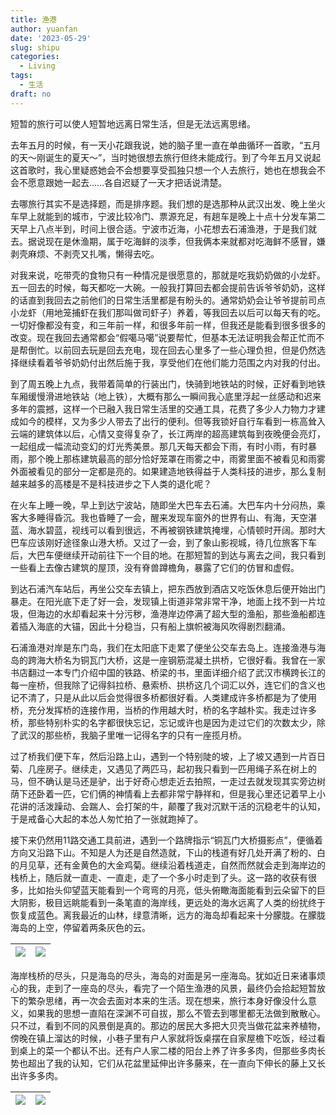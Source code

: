```yaml
---
title: 渔港
author: yuanfan
date: '2023-05-29'
slug: shipu
categories:
  - Living
tags:
  - 生活
draft: no
---
```


短暂的旅行可以使人短暂地远离日常生活，但是无法远离思绪。

<!--more-->

去年五月的时候，有一天小花跟我说，她的脑子里一直在单曲循环一首歌，“五月的天～刚诞生的夏天～”，当时她很想去旅行但终未能成行。到了今年五月又说起这首歌时，我心里疑惑她会不会想要享受孤独只想一个人去旅行，她也在想我会不会不愿意跟她一起去……各自迟疑了一天才把话说清楚。

去哪旅行其实不是选择题，而是排序题。我们想的是选那种从武汉出发、晚上坐火车早上就能到的城市，宁波比较冷门、票源充足，有趟车是晚上十点十分发车第二天早上八点半到，时间上很合适。宁波市近海，小花想去石浦渔港，于是我们就去。据说现在是休渔期，属于吃海鲜的淡季，但我俩本来就都对吃海鲜不感冒，嫌剥壳麻烦、不剥壳又扎嘴，懒得去吃。

对我来说，吃带壳的食物只有一种情况是很愿意的，那就是吃我奶奶做的小龙虾。五一回去的时候，每天都吃一大碗。一般我打算回去都会提前告诉爷爷奶奶，这样的话直到我回去之前他们的日常生活里都是有盼头的。通常奶奶会让爷爷提前司点小龙虾（用地笼捕虾在我们那叫做司虾子）养着，等我回去以后可以每天有的吃。一切好像都没有变，和三年前一样，和很多年前一样，但我还是能看到很多很多的改变。现在我回去通常都会“假噶马噶”说要帮忙，但基本无法证明我会帮正忙而不是帮倒忙。以前回去玩是回去充电，现在回去心里多了一些心理负担，但是仍然选择继续看着爷爷奶奶付出然后施于我，享受他们在他们能力范围之内对我的付出。

到了周五晚上九点，我带着简单的行装出门，快骑到地铁站的时候，正好看到地铁车厢缓慢滑进地铁站（地上铁），大概有那么一瞬间我心底里浮起一丝感动和迟来多年的震撼，这样一个已融入我日常生活里的交通工具，花费了多少人力物力才建成如今的模样，又为多少人带去了出行的便利。但等我锁好自行车看到一栋高耸入云端的建筑体以后，心情又变得复杂了，长江两岸的超高建筑每到夜晚便会亮灯，一起组成一幅流动变幻的灯光秀美景。那几天每天都会下雨，有时小雨，有时暴雨，那个晚上那栋建筑最高的部分恰好笼罩在雨雾之中，雨雾里面不被看见和雨雾外面被看见的部分一定都是亮的。如果建造地铁得益于人类科技的进步，那么复制越来越多的高楼是不是科技进步之下人类的退化呢？

在火车上睡一晚，早上到达宁波站，随即坐大巴车去石浦。大巴车内十分闷热，乘客大多睡得昏沉。我也昏睡了一会，醒来发现车窗外的世界有山、有海，天空湛蓝、海水碧蓝，视线可以看到很远，不再被钢铁建筑掩埋，心情顿时开阔。那时大巴车应该刚好途径象山港大桥。又过了一会，到了象山影视城，待几位旅客下车后，大巴车便继续开动前往下一个目的地。在那短暂的到达与离去之间，我只看到一些看上去像古建筑的屋顶，没有脊兽蹲檐角，暴露了它们的仿冒和虚假。

到达石浦汽车站后，再坐公交车去镇上，把东西放到酒店又吃饭休息后便开始出门暴走。在阳光底下走了好一会，发现镇上街道非常非常干净，地面上找不到一片垃圾，但海边的水却看起来十分污秽，渔港岸边停满了超大型的渔船，那些渔船都连着插入海底的大锚，因此十分稳当，只有船上旗帜被海风吹得剧烈翻涌。

石浦渔港对岸是东门岛，我们在太阳底下走累了便坐公交车去岛上。连接渔港与海岛的跨海大桥名为铜瓦门大桥，这是一座钢筋混凝土拱桥，它很好看。我曾在一家书店翻过一本专门介绍中国的铁路、桥梁的书，里面详细介绍了武汉市横跨长江的每一座桥，但我除了记得斜拉桥、悬索桥、拱桥这几个词汇以外，连它们的含义也记不清了，只是从此以后会觉得很多桥都很好看。人类建成许多桥都是为了使用桥，充分发挥桥的连接作用，当桥的作用越大时，桥的名字越朴实。我走过许多桥，那些特别朴实的名字都很快忘记，忘记或许也是因为走过它们的次数太少，除了武汉的那些桥，我脑子里唯一记得名字的只有一座揽月桥。

过了桥我们便下车，然后沿路上山，遇到一个特别陡的坡，上了坡又遇到一片百日菊、几座房子。继续走，又遇见了两匹马，起初我只看到一匹用绳子系在树上的马，但不确认是马还是驴，出于好奇心想走近去拍照，一走过去就发现其实旁边树荫下还卧着一匹，它们俩的神情看上去都非常宁静祥和，但是我心里还记着早上小花讲的活泼躁动、会踹人、会打架的牛，颠覆了我对沉默干活的沉稳老牛的认知，于是戒备心大起的本怂人匆忙拍了一张就跑掉了。

接下来仍然用11路交通工具前进，遇到一个路牌指示“铜瓦门大桥摄影点”，便循着方向又沿路下山。不知是人为还是自然造就，下山的栈道有好几处开满了粉的、白的月见草，还有金黄色的大金鸡菊。继续沿着栈道走，自然而然就会走到海岸边的栈桥上，随后就一直走、一直走，走了一个多小时走到了头。这一路的收获有很多，比如抬头仰望蓝天能看到一个弯弯的月亮，低头俯瞰海面能看到云朵留下的巨大阴影，极目远眺能看到一条笔直的海岸线，更远处的海水远离了人类的纷扰终于恢复成蓝色。离我最近的山林，绿意清晰，远方的海岛却看起来十分朦胧。在朦胧海岛的上空，停留着两条灰色的云。

|![](https://yuanfan.rbind.io/images/2023/2023-05-29-01.jpg)|![](https://yuanfan.rbind.io/images/2023/2023-05-29-02.jpg)|
|:-:|:-:|

海岸栈桥的尽头，只是海岛的尽头，海岛的对面是另一座海岛。犹如近日来诸事烦心的我，走到了一座岛的尽头，看完了一个陌生渔港的风景，最终仍会拾起短暂放下的繁杂思绪，再一次会去面对本来的生活。现在想来，旅行本身好像没什么意义，如果我的思想一直陷在深渊不可自拔，那么不管去到哪里都无法做到散散心。只不过，看到不同的风景倒是真的。那边的居民大多把大贝壳当做花盆来养植物，傍晚在镇上溜达的时候，小巷子里有户人家就将饭桌摆在自家屋檐下吃饭，经过看到桌上的菜一个都认不出。还有户人家二楼的阳台上养了许多多肉，但那些多肉长势也超出了我的认知，它们从花盆里延伸出许多藤来，在一直向下伸长的藤上又长出许多多肉。

|![](https://yuanfan.rbind.io/images/2023/2023-05-29-03.jpg)|![](https://yuanfan.rbind.io/images/2023/2023-05-29-04.jpg)|
|:-:|:-:|
